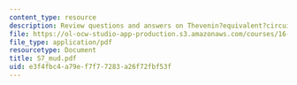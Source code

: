 ```yaml
---
content_type: resource
description: Review questions and answers on Thevenin?equivalent?circuit.
file: https://ol-ocw-studio-app-production.s3.amazonaws.com/courses/16-01-unified-engineering-i-ii-iii-iv-fall-2005-spring-2006/e3f4fbc4a79ef7f77283a26f72fbf53f_S7_mud.pdf
file_type: application/pdf
resourcetype: Document
title: S7_mud.pdf
uid: e3f4fbc4-a79e-f7f7-7283-a26f72fbf53f
---
```


